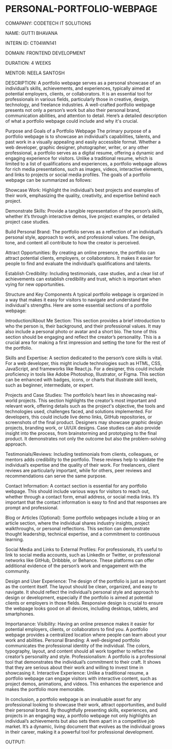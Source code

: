 # PERSONAL-PORTFOLIO-WEBPAGE

COMAPANY: CODETECH IT SOLUTIONS

NAME: GUTTI BHAVANA

INTERN ID: CT04WN141

DOMAIN: FRONTEND DEVELOPMENT

DURATION: 4 WEEKS

MENTOR: NEELA SANTOSH

DESCRIPTION:
A portfolio webpage serves as a personal showcase of an individual’s skills, achievements, and experiences, typically aimed at potential employers, clients, or collaborators. It is an essential tool for professionals in various fields, particularly those in creative, design, technology, and freelance industries. A well-crafted portfolio webpage presents not only a person’s work but also their personal brand, communication abilities, and attention to detail. Here’s a detailed description of what a portfolio webpage could include and why it's crucial.

Purpose and Goals of a Portfolio Webpage
The primary purpose of a portfolio webpage is to showcase an individual’s capabilities, talents, and past work in a visually appealing and easily accessible format. Whether a web developer, graphic designer, photographer, writer, or any other professional, a portfolio serves as a digital resume, offering a dynamic and engaging experience for visitors. Unlike a traditional resume, which is limited to a list of qualifications and experiences, a portfolio webpage allows for rich media presentations, such as images, videos, interactive elements, and links to projects or social media profiles. The goals of a portfolio webpage can be summarized as follows:

Showcase Work: Highlight the individual’s best projects and examples of their work, emphasizing the quality, creativity, and expertise behind each project.

Demonstrate Skills: Provide a tangible representation of the person’s skills, whether it’s through interactive demos, live project examples, or detailed project case studies.

Build Personal Brand: The portfolio serves as a reflection of an individual’s personal style, approach to work, and professional values. The design, tone, and content all contribute to how the creator is perceived.

Attract Opportunities: By creating an online presence, the portfolio can attract potential clients, employers, or collaborators. It makes it easier for people to find and evaluate the individual’s qualifications and talents.

Establish Credibility: Including testimonials, case studies, and a clear list of achievements can establish credibility and trust, which is important when vying for new opportunities.

Structure and Key Components
A typical portfolio webpage is organized in a way that makes it easy for visitors to navigate and understand the individual's strengths. Here are some essential sections of a portfolio webpage:

Introduction/About Me Section: This section provides a brief introduction to who the person is, their background, and their professional values. It may also include a personal photo or avatar and a short bio. The tone of this section should be engaging and reflect the creator’s personality. This is a crucial area for making a first impression and setting the tone for the rest of the portfolio.

Skills and Expertise: A section dedicated to the person’s core skills is vital. For a web developer, this might include technologies such as HTML, CSS, JavaScript, and frameworks like React.js. For a designer, this could include proficiency in tools like Adobe Photoshop, Illustrator, or Figma. This section can be enhanced with badges, icons, or charts that illustrate skill levels, such as beginner, intermediate, or expert.

Projects and Case Studies: The portfolio’s heart lies in showcasing real-world projects. This section highlights the creator’s most important and relevant work, offering details such as the project's objective, the tools and technologies used, challenges faced, and solutions implemented. For developers, this could include live demo links, GitHub repositories, or screenshots of the final product. Designers may showcase graphic design projects, branding work, or UI/UX designs. Case studies can also provide insight into the process, from brainstorming and prototyping to the final product. It demonstrates not only the outcome but also the problem-solving approach.

Testimonials/Reviews: Including testimonials from clients, colleagues, or mentors adds credibility to the portfolio. These reviews help to validate the individual’s expertise and the quality of their work. For freelancers, client reviews are particularly important, while for others, peer reviews and recommendations can serve the same purpose.

Contact Information: A contact section is essential for any portfolio webpage. This should include various ways for visitors to reach out, whether through a contact form, email address, or social media links. It’s important that the contact information is easy to find and that responses are prompt and professional.

Blog or Articles (Optional): Some portfolio webpages include a blog or an article section, where the individual shares industry insights, project walkthroughs, or personal reflections. This section can demonstrate thought leadership, technical expertise, and a commitment to continuous learning.

Social Media and Links to External Profiles: For professionals, it’s useful to link to social media accounts, such as LinkedIn or Twitter, or professional networks like GitHub, Dribbble, or Behance. These platforms can offer additional evidence of the person’s work and engagement with the community.

Design and User Experience: The design of the portfolio is just as important as the content itself. The layout should be clean, organized, and easy to navigate. It should reflect the individual’s personal style and approach to design or development, especially if the portfolio is aimed at potential clients or employers in those fields. Responsive design is crucial to ensure the webpage looks good on all devices, including desktops, tablets, and smartphones.

Importanance:
Visibility: Having an online presence makes it easier for potential employers, clients, or collaborators to find you. A portfolio webpage provides a centralized location where people can learn about your work and abilities.
Personal Branding: A well-designed portfolio communicates the professional identity of the individual. The colors, typography, layout, and content should all work together to reflect the creator’s personality and style.
Professionalism: A portfolio is a professional tool that demonstrates the individual’s commitment to their craft. It shows that they are serious about their work and willing to invest time in showcasing it.
Interactive Experience: Unlike a traditional resume, a portfolio webpage can engage visitors with interactive content, such as project demos, animations, and videos. This enhances the experience and makes the portfolio more memorable.

In conclusion, a portfolio webpage is an invaluable asset for any professional looking to showcase their work, attract opportunities, and build their personal brand. By thoughtfully presenting skills, experiences, and projects in an engaging way, a portfolio webpage not only highlights an individual’s achievements but also sets them apart in a competitive job market. It’s a dynamic, living document that evolves as the individual grows in their career, making it a powerful tool for professional development.

OUTPUT:
